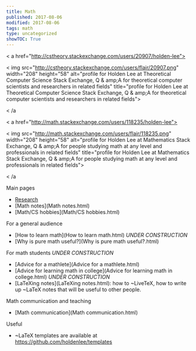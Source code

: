 ```yaml
---
title: Math
published: 2017-08-06
modified: 2017-08-06
tags: math
type: uncategorized
showTOC: True
---
```




<
a href="http://cstheory.stackexchange.com/users/20907/holden-lee">


<
img src="http://cstheory.stackexchange.com/users/flair/20907.png" width="208" height="58" alt="profile for Holden Lee at Theoretical Computer Science Stack Exchange, Q
&
amp;A for theoretical computer scientists and researchers in related fields" title="profile for Holden Lee at Theoretical Computer Science Stack Exchange, Q
&
amp;A for theoretical computer scientists and researchers in related fields">


<
/a
>
 
<
a href="http://math.stackexchange.com/users/118235/holden-lee">


<
img src="http://math.stackexchange.com/users/flair/118235.png" width="208" height="58" alt="profile for Holden Lee at Mathematics Stack Exchange, Q
&
amp;A for people studying math at any level and professionals in related fields" title="profile for Holden Lee at Mathematics Stack Exchange, Q
&
amp;A for people studying math at any level and professionals in related fields">


<
/a
>


Main pages

+ [Research](Research.html)
+ [Math notes](Math notes.html)
+ [Math/CS hobbies](Math/CS hobbies.html)

For a general audience

+ [How to learn math](How to learn math.html) *UNDER CONSTRUCTION*
+ [Why is pure math useful?](Why is pure math useful?.html)

For math students *UNDER CONSTRUCTION*

+ [Advice for a mathlete](Advice for a mathlete.html)
+ [Advice for learning math in college](Advice for learning math in college.html) *UNDER CONSTRUCTION*
+ [LaTeXing notes](LaTeXing notes.html): how to ~LiveTeX, how to write up ~LaTeX notes that will be useful to other people.

Math communication and teaching

+ [Math communication](Math communication.html)

Useful

+ ~LaTeX templates are available at https://github.com/holdenlee/templates


